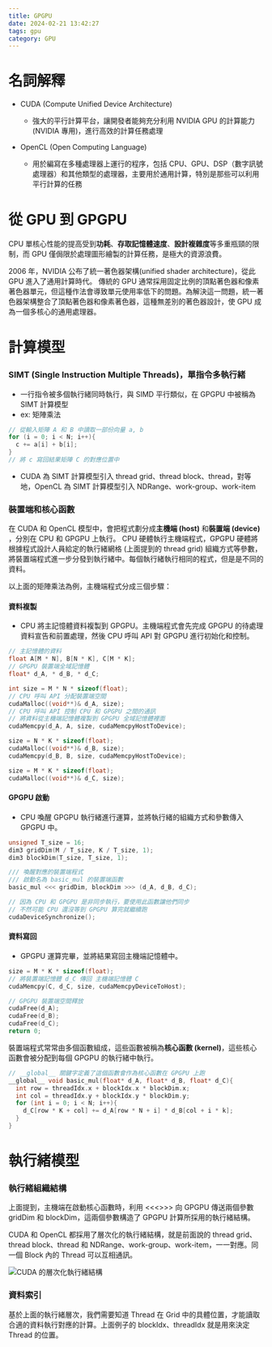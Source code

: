 ```yaml
---
title: GPGPU
date: 2024-02-21 13:42:27
tags: gpu
category: GPU
---
```


# 名詞解釋
- CUDA (Compute Unified Device Architecture)
  - 強大的平行計算平台，讓開發者能夠充分利用 NVIDIA GPU 的計算能力(NVIDIA 專用)，進行高效的計算任務處理
  
- OpenCL (Open Computing Language)
  - 用於編寫在多種處理器上運行的程序，包括 CPU、GPU、DSP（數字訊號處理器）和其他類型的處理器，主要用於通用計算，特別是那些可以利用平行計算的任務
  
# 從 GPU 到 GPGPU
CPU 單核心性能的提高受到**功耗**、**存取記憶體速度**、**設計複雜度**等多重瓶頸的限制，而 GPU 僅侷限於處理圖形繪製的計算任務，是極大的資源浪費。

2006 年，NVIDIA 公布了統一著色器架構(unified shader architecture)，從此 GPU 進入了通用計算時代。 傳統的 GPU 通常採用固定比例的頂點著色器和像素著色器單元，但這種作法會導致單元使用率低下的問題。為解決這一問題，統一著色器架構整合了頂點著色器和像素著色器，這種無差別的著色器設計，使 GPU 成為一個多核心的通用處理器。

# 計算模型
### SIMT (Single Instruction Multiple Threads)，單指令多執行緒
  - 一行指令被多個執行緒同時執行，與 SIMD 平行類似，在 GPGPU 中被稱為 SIMT 計算模型
  - ex: 矩陣乘法
```cpp
// 從輸入矩陣 A 和 B 中讀取一部份向量 a, b
for (i = 0; i < N; i++){
  c += a[i] + b[i];
}
// 將 c 寫回結果矩陣 C 的對應位置中
```
  - CUDA 為 SIMT 計算模型引入 thread grid、thread block、thread，對等地，OpenCL 為 SIMT 計算模型引入 NDRange、work-group、work-item

### 裝置端和核心函數
在 CUDA 和 OpenCL 模型中，會把程式劃分成**主機端 (host)** 和**裝置端 (device)** ，分別在 CPU 和 GPGPU 上執行。 CPU 硬體執行主機端程式，GPGPU 硬體將根據程式設計人員給定的執行緒網格 (上面提到的 thread grid) 組織方式等參數，將裝置端程式進一步分發到執行緒中。每個執行緒執行相同的程式，但是是不同的資料。

以上面的矩陣乘法為例，主機端程式分成三個步驟：

#### 資料複製
- CPU 將主記憶體資料複製到 GPGPU。主機端程式會先完成 GPGPU 的待處理資料宣告和前置處理，然後 CPU 呼叫 API 對 GPGPU 進行初始化和控制。
```c
// 主記憶體的資料
float A[M * N], B[N * K], C[M * K];
// GPGPU 裝置端全域記憶體
float* d_A, * d_B, * d_C;

int size = M * N * sizeof(float);
// CPU 呼叫 API 分配裝置端空間 
cudaMalloc((void**)& d_A, size);
// CPU 呼叫 API 控制 CPU 和 GPGPU 之間的通訊
// 將資料從主機端記憶體複製到 GPGPU 全域記憶體裡面
cudaMemcpy(d_A, A, size, cudaMemcpyHostToDevice);

size = N * K * sizeof(float);
cudaMalloc((void**)& d_B, size);
cudaMemcpy(d_B, B, size, cudaMemcpyHostToDevice);

size = M * K * sizeof(float);
cudaMalloc((void**)& d_C, size);
```

#### GPGPU 啟動
- CPU 喚醒 GPGPU 執行緒進行運算，並將執行緒的組織方式和參數傳入 GPGPU 中。
``` c
unsigned T_size = 16;
dim3 gridDim(M / T_size, K / T_size, 1);
dim3 blockDim(T_size, T_size, 1);

/// 喚醒對應的裝置端程式
/// 啟動名為 basic_mul 的裝置端函數
basic_mul <<< gridDim, blockDim >>> (d_A, d_B, d_C);

// 因為 CPU 和 GPGPU 是非同步執行，要使用此函數讓他們同步
// 不然可能 CPU 還沒等到 GPGPU 算完就繼續跑
cudaDeviceSynchronize();
```

#### 資料寫回
- GPGPU 運算完畢，並將結果寫回主機端記憶體中。
```c
size = M * K * sizeof(float);
// 將裝置端記憶體 d_C 傳回 主機端記憶體 C
cudaMemcpy(C, d_C, size, cudaMemcpyDeviceToHost);

// GPGPU 裝置端空間釋放
cudaFree(d_A);
cudaFree(d_B);
cudaFree(d_C);
return 0;
```

裝置端程式常常由多個函數組成，這些函數被稱為**核心函數 (kernel)**，這些核心函數會被分配到每個 GPGPU 的執行緒中執行。

```c
// __global__ 關鍵字定義了這個函數會作為核心函數在 GPGPU 上跑
__global__ void basic_mul(float* d_A, float* d_B, float* d_C){
  int row = threadIdx.x + blockIdx.x * blockDim.x;
  int col = threadIdx.y + blockIdx.y * blockDim.y;
  for (int i = 0; i < N; i++){
    d_C[row * K + col] += d_A[row * N + i] * d_B[col + i * k];
  }
}
```

# 執行緒模型

### 執行緒組織結構
上面提到，主機端在啟動核心函數時，利用 <<<>>> 向 GPGPU 傳送兩個參數 gridDim 和 blockDim，這兩個參數構造了 GPGPU 計算所採用的執行緒結構。

CUDA 和 OpenCL 都採用了層次化的執行緒結構，就是前面說的 thread grid、thread block、thread 和 NDRange、work-group、work-item，一一對應。同一個 Block 內的 Thread 可以互相通訊。

![CUDA 的層次化執行緒結構](https://www.researchgate.net/publication/328752788/figure/fig3/AS:689781692432384@1541468179263/CUDA-programming-grid-of-thread-blocks-Source-NVIDIA.png)


### 資料索引
基於上面的執行緒層次，我們需要知道 Thread 在 Grid 中的具體位置，才能讀取合適的資料執行對應的計算。上面例子的 blockIdx、threadIdx 就是用來決定 Thread 的位置。
